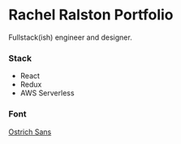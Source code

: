 # Rachel Ralston Portfolio

Fullstack(ish) engineer and designer.

### Stack
- React
- Redux
- AWS Serverless



### Font
[Ostrich Sans](https://www.theleagueofmoveabletype.com/ostrich-sans)
